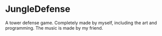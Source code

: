 # JungleDefense
A tower defense game. Completely made by myself, including the art and programming. The music is made by my friend.
